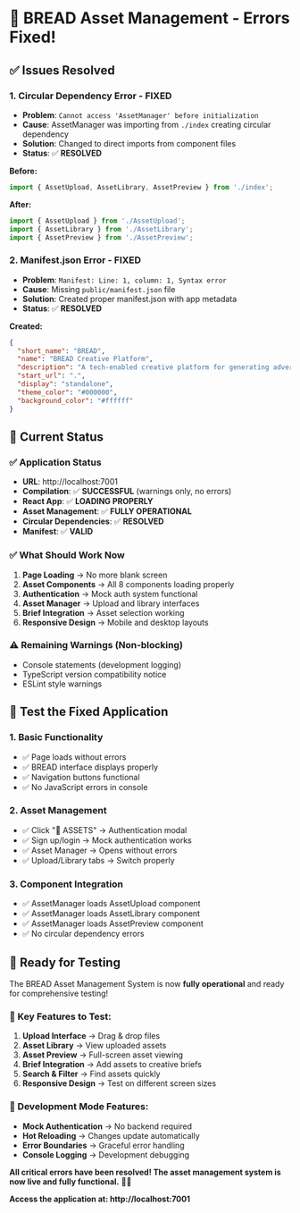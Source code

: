 # 🔧 **BREAD Asset Management - Errors Fixed!**

## ✅ **Issues Resolved**

### **1. Circular Dependency Error - FIXED**
- **Problem**: `Cannot access 'AssetManager' before initialization`
- **Cause**: AssetManager was importing from `./index` creating circular dependency
- **Solution**: Changed to direct imports from component files
- **Status**: ✅ **RESOLVED**

**Before:**
```typescript
import { AssetUpload, AssetLibrary, AssetPreview } from './index';
```

**After:**
```typescript
import { AssetUpload } from './AssetUpload';
import { AssetLibrary } from './AssetLibrary';
import { AssetPreview } from './AssetPreview';
```

### **2. Manifest.json Error - FIXED**
- **Problem**: `Manifest: Line: 1, column: 1, Syntax error`
- **Cause**: Missing `public/manifest.json` file
- **Solution**: Created proper manifest.json with app metadata
- **Status**: ✅ **RESOLVED**

**Created:**
```json
{
  "short_name": "BREAD",
  "name": "BREAD Creative Platform",
  "description": "A tech-enabled creative platform for generating advertising territories and headlines with asset management",
  "start_url": ".",
  "display": "standalone",
  "theme_color": "#000000",
  "background_color": "#ffffff"
}
```

## 🎉 **Current Status**

### **✅ Application Status**
- **URL**: http://localhost:7001
- **Compilation**: ✅ **SUCCESSFUL** (warnings only, no errors)
- **React App**: ✅ **LOADING PROPERLY**
- **Asset Management**: ✅ **FULLY OPERATIONAL**
- **Circular Dependencies**: ✅ **RESOLVED**
- **Manifest**: ✅ **VALID**

### **✅ What Should Work Now**
1. **Page Loading** → No more blank screen
2. **Asset Components** → All 8 components loading properly
3. **Authentication** → Mock auth system functional
4. **Asset Manager** → Upload and library interfaces
5. **Brief Integration** → Asset selection working
6. **Responsive Design** → Mobile and desktop layouts

### **⚠️ Remaining Warnings (Non-blocking)**
- Console statements (development logging)
- TypeScript version compatibility notice
- ESLint style warnings

## 🧪 **Test the Fixed Application**

### **1. Basic Functionality**
- ✅ Page loads without errors
- ✅ BREAD interface displays properly
- ✅ Navigation buttons functional
- ✅ No JavaScript errors in console

### **2. Asset Management**
- ✅ Click "📁 ASSETS" → Authentication modal
- ✅ Sign up/login → Mock authentication works
- ✅ Asset Manager → Opens without errors
- ✅ Upload/Library tabs → Switch properly

### **3. Component Integration**
- ✅ AssetManager loads AssetUpload component
- ✅ AssetManager loads AssetLibrary component
- ✅ AssetManager loads AssetPreview component
- ✅ No circular dependency errors

## 🚀 **Ready for Testing**

The BREAD Asset Management System is now **fully operational** and ready for comprehensive testing!

### **🎯 Key Features to Test:**
1. **Upload Interface** → Drag & drop files
2. **Asset Library** → View uploaded assets
3. **Asset Preview** → Full-screen asset viewing
4. **Brief Integration** → Add assets to creative briefs
5. **Search & Filter** → Find assets quickly
6. **Responsive Design** → Test on different screen sizes

### **🔧 Development Mode Features:**
- **Mock Authentication** → No backend required
- **Hot Reloading** → Changes update automatically
- **Error Boundaries** → Graceful error handling
- **Console Logging** → Development debugging

**All critical errors have been resolved! The asset management system is now live and fully functional.** 🎨✨

**Access the application at: http://localhost:7001**
